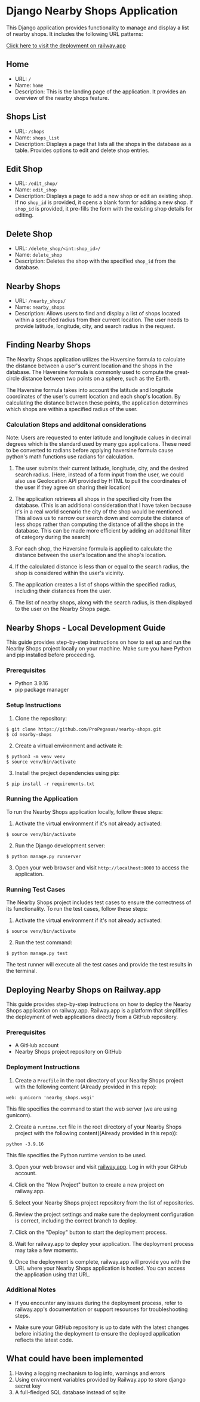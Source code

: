# Django Nearby Shops Application

This Django application provides functionality to manage and display a list of nearby shops. It includes the following URL patterns:

[Click here to visit the deployment on railway.app](https://web-production-a819.up.railway.app/)

## Home

- URL: `/`
- Name: `home`
- Description: This is the landing page of the application. It provides an overview of the nearby shops feature.

## Shops List

- URL: `/shops`
- Name: `shops_list`
- Description: Displays a page that lists all the shops in the database as a table. Provides options to edit and delete shop entries.

## Edit Shop

- URL: `/edit_shop/`
- Name: `edit_shop`
- Description: Displays a page to add a new shop or edit an existing shop. If no `shop_id` is provided, it opens a blank form for adding a new shop. If `shop_id` is provided, it pre-fills the form with the existing shop details for editing.

## Delete Shop

- URL: `/delete_shop/<int:shop_id>/`
- Name: `delete_shop`
- Description: Deletes the shop with the specified `shop_id` from the database.

## Nearby Shops

- URL: `/nearby_shops/`
- Name: `nearby_shops`
- Description: Allows users to find and display a list of shops located within a specified radius from their current location. The user needs to provide latitude, longitude, city, and search radius in the request.

## Finding Nearby Shops

The Nearby Shops application utilizes the Haversine formula to calculate the distance between a user's current location and the shops in the database. The Haversine formula is commonly used to compute the great-circle distance between two points on a sphere, such as the Earth.

The Haversine formula takes into account the latitude and longitude coordinates of the user's current location and each shop's location. By calculating the distance between these points, the application determines which shops are within a specified radius of the user.

### Calculation Steps and additonal considerations
Note: Users are requested to enter latitude and longitude calues in decimal degrees which is the standard used by many gps applications. These need to be converted to radians before applying haversine formula cause python's math functions use radians for calculation.

1. The user submits their current latitude, longitude, city, and the desired search radius. (Here, instead of a form input from the user, we could also use Geolocation API provided by HTML to pull the coordinates of the user if they agree on sharing their location)

2. The application retrieves all shops in the specified city from the database. (This is an additional consideration that I have taken because it's in a real world scenario the city of the shop would be mentioned. This allows us to narrow our search down and compute the distance of less shops rather than computing the distance of all the shops in the database. This can be made more efficient by adding an additonal filter of category during the search)

3. For each shop, the Haversine formula is applied to calculate the distance between the user's location and the shop's location.

4. If the calculated distance is less than or equal to the search radius, the shop is considered within the user's vicinity.

5. The application creates a list of shops within the specified radius, including their distances from the user.

6. The list of nearby shops, along with the search radius, is then displayed to the user on the Nearby Shops page.


## Nearby Shops - Local Development Guide

This guide provides step-by-step instructions on how to set up and run the Nearby Shops project locally on your machine. Make sure you have Python and pip installed before proceeding.

### Prerequisites

- Python 3.9.16
- pip package manager

### Setup Instructions

1. Clone the repository:

```
$ git clone https://github.com/ProPegasus/nearby-shops.git
$ cd nearby-shops
```

2. Create a virtual environment and activate it:

```
$ python3 -m venv venv
$ source venv/bin/activate
```

3. Install the project dependencies using pip:

```
$ pip install -r requirements.txt
```

### Running the Application

To run the Nearby Shops application locally, follow these steps:

1. Activate the virtual environment if it's not already activated:

```
$ source venv/bin/activate
```

2. Run the Django development server:

```
$ python manage.py runserver
```

3. Open your web browser and visit `http://localhost:8000` to access the application.

### Running Test Cases

The Nearby Shops project includes test cases to ensure the correctness of its functionality. To run the test cases, follow these steps:

1. Activate the virtual environment if it's not already activated:

```
$ source venv/bin/activate
```

2. Run the test command:

```
$ python manage.py test
```

The test runner will execute all the test cases and provide the test results in the terminal.

## Deploying Nearby Shops on Railway.app

This guide provides step-by-step instructions on how to deploy the Nearby Shops application on railway.app. Railway.app is a platform that simplifies the deployment of web applications directly from a GitHub repository.

### Prerequisites

- A GitHub account
- Nearby Shops project repository on GitHub

### Deployment Instructions

1. Create a `Procfile` in the root directory of your Nearby Shops project with the following content (Already provided in this repo):

```
web: gunicorn 'nearby_shops.wsgi'
```

This file specifies the command to start the web server (we are using gunicorn).

2. Create a `runtime.txt` file in the root directory of your Nearby Shops project with the following content((Already provided in this repo)):

```
python -3.9.16
```

This file specifies the Python runtime version to be used.

3. Open your web browser and visit [railway.app](https://railway.app). Log in with your GitHub account.

4. Click on the "New Project" button to create a new project on railway.app.

5. Select your Nearby Shops project repository from the list of repositories.

6. Review the project settings and make sure the deployment configuration is correct, including the correct branch to deploy.

7. Click on the "Deploy" button to start the deployment process.

8. Wait for railway.app to deploy your application. The deployment process may take a few moments.

9. Once the deployment is complete, railway.app will provide you with the URL where your Nearby Shops application is hosted. You can access the application using that URL.

### Additional Notes

- If you encounter any issues during the deployment process, refer to railway.app's documentation or support resources for troubleshooting steps.

- Make sure your GitHub repository is up to date with the latest changes before initiating the deployment to ensure the deployed application reflects the latest code.

## What could have been implemented
1. Having a logging mechanism to log info, warnings and errors
2. Using environment variables provided by Railway.app to store django secret key
3. A full-fledged SQL database instead of sqlite


